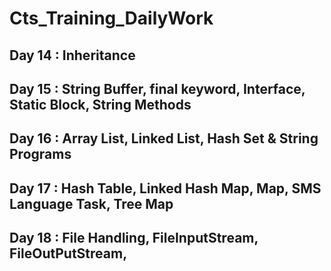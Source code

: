 # Cts_Training_DailyWork

## Day 14 : Inheritance

## Day 15 : String Buffer, final keyword, Interface, Static Block, String Methods

## Day 16 : Array List, Linked List, Hash Set & String Programs

## Day 17 : Hash Table, Linked Hash Map, Map, SMS Language Task, Tree Map

## Day 18 : File Handling, FileInputStream, FileOutPutStream, 